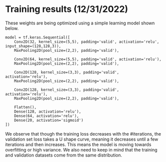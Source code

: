 # Training results (12/31/2022)

These weights are being optimized using a simple learning model shown below.
``` 
model = tf.keras.Sequential([
    Conv2D(32, kernel_size=(5,5), padding='valid', activation='relu', input_shape=(128,128,3)),
    MaxPooling2D(pool_size=(2,2), padding='valid'),
    
    Conv2D(64, kernel_size=(5,5), padding='valid', activation='relu'),
    MaxPooling2D(pool_size=(2,2), padding='valid'),

    Conv2D(128, kernel_size=(3,3), padding='valid', activation='relu'),
    MaxPooling2D(pool_size=(2,2), padding='valid'),
    
    Conv2D(128, kernel_size=(3,3), padding='valid', activation='relu'),
    MaxPooling2D(pool_size=(2,2), padding='valid'),

    Flatten(),
    Dense(128, activation='relu'),
    Dense(64, activation='relu'),
    Dense(20, activation='sigmoid')
])
```
We observe that though the training loss decreases with the #iterations, the validation set loss takes a U shape curve, meaning it decreases until a few iterations and then increases. This means the model is moving towards overfitting or high variance. We also need to keep in mind that the training and validation datasets come from the same distribution.